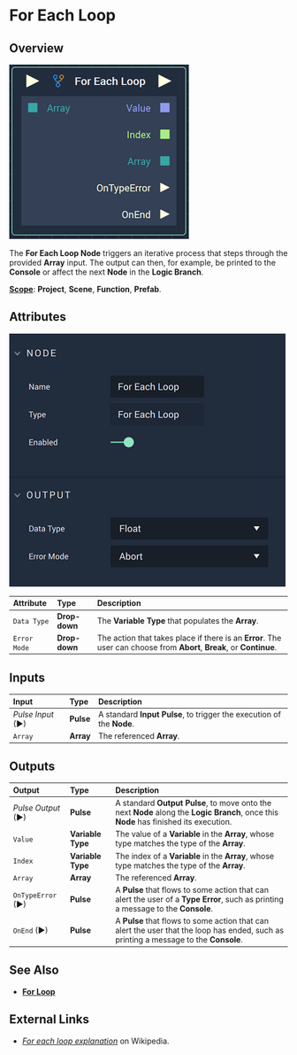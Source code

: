 # For Each Loop

## Overview

![The For Each Loop Node.](../../.gitbook/assets/foreachloopnode.png)

The **For Each Loop Node** triggers an iterative process that steps through the provided **Array** input. The output can then, for example, be printed to the **Console** or affect the next **Node** in the **Logic Branch**.

[**Scope**](../overview.md#scopes): **Project**, **Scene**, **Function**, **Prefab**.

## Attributes

![The For Each Loop Node Attributes.](../../.gitbook/assets/foreachloopattributes.png)

| Attribute | Type | Description |
| :--- | :--- | :--- |
| `Data Type` | **Drop-down** | The **Variable Type** that populates the **Array**. |
| `Error Mode` | **Drop-down** | The action that takes place if there is an **Error**. The user can choose from **Abort**, **Break**, or **Continue**. |

## Inputs

| Input | Type | Description |
| :--- | :--- | :--- |
| _Pulse Input_ \(►\) | **Pulse** | A standard **Input Pulse**, to trigger the execution of the **Node**. |
| `Array` | **Array** | The referenced **Array**. |

## Outputs

| Output | Type | Description |
| :--- | :--- | :--- |
| _Pulse Output_ \(►\) | **Pulse** | A standard **Output Pulse**, to move onto the next **Node** along the **Logic Branch**, once this **Node** has finished its execution. |
| `Value` | **Variable Type** | The value of a **Variable** in the **Array**, whose type matches the type of the **Array**. |
| `Index` | **Variable Type** | The index of a **Variable** in the **Array**, whose type matches the type of the **Array**. |
| `Array` | **Array** | The referenced **Array**. |
| `OnTypeError` \(►\) | **Pulse** | A **Pulse** that flows to some action that can alert the user of a **Type Error**, such as printing a message to the **Console**. |
| `OnEnd` \(►\) | **Pulse** | A **Pulse** that flows to some action that can alert the user that the loop has ended, such as printing a message to the **Console**. |

## See Also

* [**For Loop**](forloop.md)

## External Links

* [_For each loop explanation_](https://en.wikipedia.org/wiki/Foreach_loop#:~:text=For%20each%20loops%20are%20almost%20always%20used%20to,flow%20statement%20for%20traversing%20items%20in%20a%20collection.) on Wikipedia.

